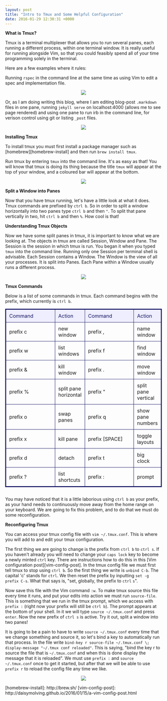 ```yaml
---
layout: post
title: "Intro to Tmux and Some Helpful Configuration"
date: 2016-01-29 12:30:31 +0000
---
```


<strong> What is Tmux? </strong>

Tmux is a terminal multiplexer that allows you to run several panes, each running a different process, within one terminal window. It is really useful for running alongside Vim, so that you could feasibly spend all of your time programming solely in the terminal.

Here are a few examples where it rules:

Running `rspec` in the command line at the same time as using Vim to edit a spec and implementation file.

<p align="center">
<img src="../../../../../../../assets/tmux-example-rspec-rb-files.jpg">
</p>

Or, as I am doing writing this blog, where I am editing blog-post `.markdown` files in one pane, running `jekyll serve` on localhost:4000 (allows me to see page rendered) and using one pane to run irb in the command line, for verison control using git or listing `_post` files.

<p align="center">
<img src="../../../../../../../assets/tmux-example-post-edits-jekyll-serve.jpg">
</p>

<strong> Installing Tmux </strong>

To install tmux you must first install a package manager such as [homebrew][homebrew-install] and then run `brew install tmux`.

Run tmux by entering `tmux` into the command line. It's as easy as that! You will know that tmux is doing its thing because the title `tmux` will appear at the top of your window, and a coloured bar will appear at the bottom. 

<p align="center">
<img src="../../../../../../../assets/running-tmux.jpg">
</p>

<strong> Split a Window into Panes </strong>

Now that you have tmux running, let's have a little look at what it does. Tmux commands are prefixed by `ctrl b`. So in order to split a window horizontally into two panes type `ctrl b` and then `"`. To split that pane vertically in two, hit `ctrl b` and then `%`. How cool is that!

<strong> Understanding Tmux Objects </strong>

Now we have some split panes in tmux, it is important to know what we are looking at. The objects in tmux are called Session, Window and Pane. The Session is the session in which tmux is run. You began it when you typed `tmux` into the command line. Running only one Session per terminal shell is advisable. Each Session contains a Window. The Window is the view of all your processes. It is split into Panes. Each Pane within a Window usually runs a different process.

<p align="center">
<img src="../../../../../../../assets/tmux-objects.jpg">
</p>

<strong> Tmux Commands </strong>

Below is a list of some commands in tmux. Each command begins with the prefix, which currently is `ctrl b`.


<div align="center" style="margin-bottom: 30px;">
<table style="border-spacing: 0px; border: #111162 solid 2px;">
<tr>
<td style="width: 200px; padding: 10px; border: #111162 solid 1px; margin: 0px; color: #111162; background-color: #EEEEFF">Command</td>
<td style="padding: 10px; border: #111162 solid 1px; margin: 0px; color: #111162; background-color: #EEEEFF">Action</td>
<td style="width: 200px; padding: 10px; border: #111162 solid 1px; margin: 0px; color: #111162; background-color: #EEEEFF">Command</td>
<td style="padding: 10px; border: #111162 solid 1px; margin: 0px; color: #111162; background-color: #EEEEFF">Action</td>
</tr>
<tr>
<td style="padding: 10px; border: #111162 solid 1px; margin: 0px;">prefix c</td>
<td style="padding: 10px; border: #111162 solid 1px; margin: 0px;">new window</td>
<td style="padding: 10px; border: #111162 solid 1px; margin: 0px;">prefix ,</td>
<td style="padding: 10px; border: #111162 solid 1px; margin: 0px;">name window</td>
</tr>
<tr>
<td style="padding: 10px; border: #111162 solid 1px; margin: 0px;">prefix w</td>
<td style="padding: 10px; border: #111162 solid 1px; margin: 0px;">list windows</td>
<td style="padding: 10px; border: #111162 solid 1px; margin: 0px;">prefix f</td>
<td style="padding: 10px; border: #111162 solid 1px; margin: 0px;">find window</td>
</tr>
<tr>
<td style="padding: 10px; border: #111162 solid 1px; margin: 0px;">prefix &</td>
<td style="padding: 10px; border: #111162 solid 1px; margin: 0px;">kill window</td>
<td style="padding: 10px; border: #111162 solid 1px; margin: 0px;">prefix .</td>
<td style="padding: 10px; border: #111162 solid 1px; margin: 0px;">move window</td>
</tr>
<tr>
<td style="padding: 10px; border: #111162 solid 1px; margin: 0px;">prefix %</td>
<td style="padding: 10px; border: #111162 solid 1px; margin: 0px;">split pane horizontal</td>
<td style="padding: 10px; border: #111162 solid 1px; margin: 0px;">prefix "</td>
<td style="padding: 10px; border: #111162 solid 1px; margin: 0px;">split pane vertical</td>
</tr>
<tr>
<td style="padding: 10px; border: #111162 solid 1px; margin: 0px;">prefix o</td>
<td style="padding: 10px; border: #111162 solid 1px; margin: 0px;">swap panes</td>
<td style="padding: 10px; border: #111162 solid 1px; margin: 0px;">prefix q</td>
<td style="padding: 10px; border: #111162 solid 1px; margin: 0px;">show pane numbers</td>
</tr>
<tr>
<td style="padding: 10px; border: #111162 solid 1px; margin: 0px;">prefix x</td>
<td style="padding: 10px; border: #111162 solid 1px; margin: 0px;">kill pane</td>
<td style="padding: 10px; border: #111162 solid 1px; margin: 0px;">prefix [SPACE]</td> 
<td style="padding: 10px; border: #111162 solid 1px; margin: 0px;">toggle layouts</td>
</tr>
<tr>
<td style="padding: 10px; border: #111162 solid 1px; margin: 0px;">prefix d</td>
<td style="padding: 10px; border: #111162 solid 1px; margin: 0px;">detach</td>
<td style="padding: 10px; border: #111162 solid 1px; margin: 0px;">prefix t</td>
<td style="padding: 10px; border: #111162 solid 1px; margin: 0px;">big clock</td>
</tr>
<tr>
<td style="padding: 10px; border: #111162 solid 1px; margin: 0px;">prefix ?</td>
<td style="padding: 10px; border: #111162 solid 1px; margin: 0px;">list shortcuts</td>
<td style="padding: 10px; border: #111162 solid 1px; margin: 0px;">prefix :</td>
<td style="padding: 10px; border: #111162 solid 1px; margin: 0px;">prompt</td>
</tr>
</table>
</div>

You may have noticed that it is a little laborious using `ctrl b` as your prefix, as your hand needs to continuously move away from the home range on your keyboard. We are going to fix this problem, and to do that we must do some reconfiguration.


<strong> Reconfiguring Tmux </strong>

You can access your tmux config file with `vim ~/.tmux.conf`. This is where you will add to and edit your tmux configuration.

The first thing we are going to change is the prefix from `ctrl b` to `ctrl s`. If you haven't already you will need to change your `caps lock` key to become a newly minted `ctrl` key. There are instructions how to do this in this [Vim configuration post][vim-config-post]. In the tmux config file we must first tell tmux to stop using `ctrl b`. So the first thing we write is `unbind C-b`. The capital 'c' stands for `ctrl`. We then reset the prefix by inputting `set -g prefix C-s`. What that says is, "set, globally, the prefix to `ctrl` `s`".

Now save this file with the Vim command `:w`. To make tmux source this file every time it runs, and put your edits into action we must run `source-file`. This is something that we run in the tmux prompt, which we access with `prefix :` (right now your prefix will still be `ctrl b`). The prompt appears at the bottom of your shell. In it we will type `source ~/.tmux.conf` and press `enter`. Now the new prefix of `ctrl s` is active. Try it out, split a window into two panes!

It is going to be a pain to have to write `source ~/.tmux.conf` every time that we change something and source it, so let's bind a key to automatically run that process. In the file write `bind-key r source-file ~/.tmux.conf \; display-message "~/.tmux conf reloaded"`. This is saying, "bind the key r to source the file that is `~/.tmux.conf` and when this is done display the message that it is reloaded". We must use `prefix :` and `source ~/.tmux.conf` once to get it started, but after that we will be able to use `prefix r` to reload the config file any time we like.

<p align="center">
<img src="../../../../../../../assets/tmux-config.jpg">
</p>
[homebrew-install]: http://brew.sh/
[vim-config-post]: http://daisymolving.github.io/2016/01/15/a-vim-config-post.html
